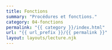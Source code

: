 ```yaml
---
title: Fonctions
summary: "Procédures et fonctions."
category: 04-fonctions
permalink: "{{ category }}/index.html"
url: "{{ url_prefix }}/{{ permalink }}"
layout: layouts/lecture.njk
---
```

